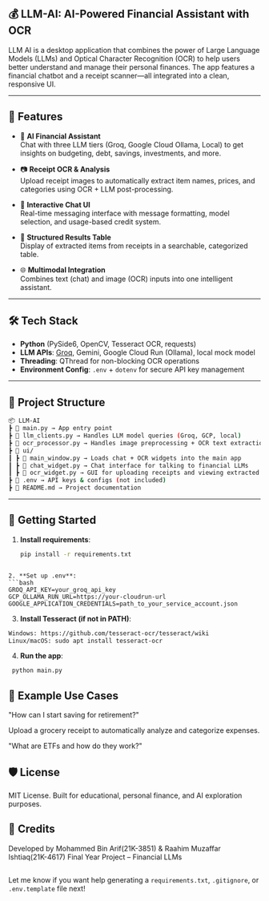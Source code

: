 ## 💰 LLM-AI: AI-Powered Financial Assistant with OCR

LLM AI is a desktop application that combines the power of Large Language Models (LLMs) and Optical Character Recognition (OCR) to help users better understand and manage their personal finances. The app features a financial chatbot and a receipt scanner—all integrated into a clean, responsive UI.

---

## 🚀 Features

- 🤖 **AI Financial Assistant**  
  Chat with three LLM tiers (Groq, Google Cloud Ollama, Local) to get insights on budgeting, debt, savings, investments, and more.

- 📷 **Receipt OCR & Analysis**  
  Upload receipt images to automatically extract item names, prices, and categories using OCR + LLM post-processing.

- 💬 **Interactive Chat UI**  
  Real-time messaging interface with message formatting, model selection, and usage-based credit system.

- 🧾 **Structured Results Table**  
  Display of extracted items from receipts in a searchable, categorized table.

- 🌐 **Multimodal Integration**  
  Combines text (chat) and image (OCR) inputs into one intelligent assistant.

---

## 🛠️ Tech Stack

- **Python** (PySide6, OpenCV, Tesseract OCR, requests)
- **LLM APIs**: [Groq](https://groq.com/), Gemini, Google Cloud Run (Ollama), local mock model
- **Threading**: QThread for non-blocking OCR operations
- **Environment Config**: `.env` + `dotenv` for secure API key management

---

## 📂 Project Structure
```bash
📦 LLM-AI
┣ 📜 main.py → App entry point
┣ 📜 llm_clients.py → Handles LLM model queries (Groq, GCP, local)
┣ 📜 ocr_processor.py → Handles image preprocessing + OCR text extraction
┣ 📂 ui/
┃ ┣ 📜 main_window.py → Loads chat + OCR widgets into the main app
┃ ┣ 📜 chat_widget.py → Chat interface for talking to financial LLMs
┃ ┣ 📜 ocr_widget.py → GUI for uploading receipts and viewing extracted data
┣ 📜 .env → API keys & configs (not included)
┣ 📜 README.md → Project documentation
```

---

## 🔑 Getting Started

1. **Install requirements**:
   ```bash
   pip install -r requirements.txt
```

2. **Set up .env**:
```bash 
GROQ_API_KEY=your_groq_api_key
GCP_OLLAMA_RUN_URL=https://your-cloudrun-url
GOOGLE_APPLICATION_CREDENTIALS=path_to_your_service_account.json
```

3. **Install Tesseract (if not in PATH)**:
```bash
Windows: https://github.com/tesseract-ocr/tesseract/wiki
Linux/macOS: sudo apt install tesseract-ocr
```

4. **Run the app**:
```bash
 python main.py
```

## 🧠 Example Use Cases
"How can I start saving for retirement?"

Upload a grocery receipt to automatically analyze and categorize expenses.

"What are ETFs and how do they work?"

## 🛡️ License
MIT License. Built for educational, personal finance, and AI exploration purposes.

## 🙌 Credits
Developed by Mohammed Bin Arif(21K-3851) & Raahim Muzaffar Ishtiaq(21K-4617)
Final Year Project – Financial LLMs

##
Let me know if you want help generating a `requirements.txt`, `.gitignore`, or `.env.template` file next! ​​
